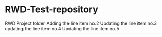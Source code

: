 # RWD-Test-repository
RWD Project folder
Adding the line item no.2
Updating the line item no.3
updating the line item no.4
Updating the line item no.5

